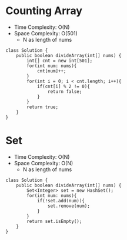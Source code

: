 # Counting Array
* Time Complexity: O(N)
* Space Complexity: O(501)
	* N as length of nums
```
class Solution {
    public boolean divideArray(int[] nums) {
        int[] cnt = new int[501];
        for(int num: nums){
            cnt[num]++;
        }
        for(int i = 0; i < cnt.length; i++){
            if(cnt[i] % 2 != 0){
                return false;
            }
        }
        return true;
    }
}
```
# Set
* Time Complexity: O(N)
* Space Complexity: O(N)
	* N as length of nums
```
class Solution {
    public boolean divideArray(int[] nums) {
        Set<Integer> set = new HashSet();
        for(int num: nums){
            if(!set.add(num)){
                set.remove(num);
            }
        }
        return set.isEmpty();
    }
}
```